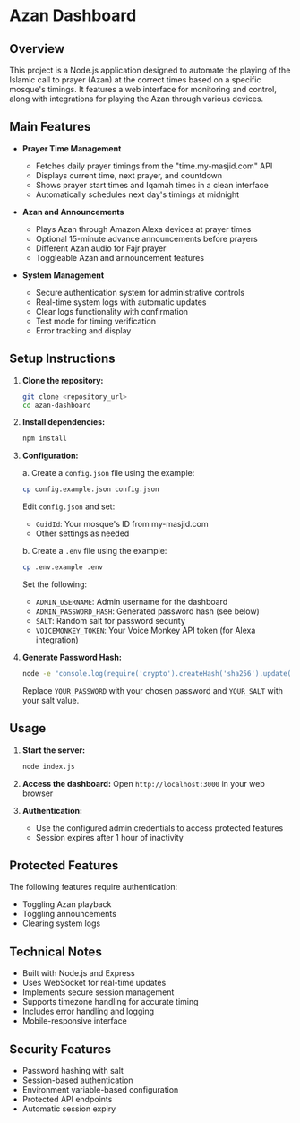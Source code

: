 # Azan Dashboard

## Overview

This project is a Node.js application designed to automate the playing of the Islamic call to prayer (Azan) at the correct times based on a specific mosque's timings. It features a web interface for monitoring and control, along with integrations for playing the Azan through various devices.

## Main Features

- **Prayer Time Management**
  - Fetches daily prayer timings from the "time.my-masjid.com" API
  - Displays current time, next prayer, and countdown
  - Shows prayer start times and Iqamah times in a clean interface
  - Automatically schedules next day's timings at midnight

- **Azan and Announcements**
  - Plays Azan through Amazon Alexa devices at prayer times
  - Optional 15-minute advance announcements before prayers
  - Different Azan audio for Fajr prayer
  - Toggleable Azan and announcement features

- **System Management**
  - Secure authentication system for administrative controls
  - Real-time system logs with automatic updates
  - Clear logs functionality with confirmation
  - Test mode for timing verification
  - Error tracking and display

## Setup Instructions

1. **Clone the repository:**
   ```bash
   git clone <repository_url>
   cd azan-dashboard
   ```

2. **Install dependencies:**
   ```bash
   npm install
   ```

3. **Configuration:**

   a. Create a `config.json` file using the example:
   ```bash
   cp config.example.json config.json
   ```
   Edit `config.json` and set:
   - `GuidId`: Your mosque's ID from my-masjid.com
   - Other settings as needed

   b. Create a `.env` file using the example:
   ```bash
   cp .env.example .env
   ```
   Set the following:
   - `ADMIN_USERNAME`: Admin username for the dashboard
   - `ADMIN_PASSWORD_HASH`: Generated password hash (see below)
   - `SALT`: Random salt for password security
   - `VOICEMONKEY_TOKEN`: Your Voice Monkey API token (for Alexa integration)

4. **Generate Password Hash:**
   ```bash
   node -e "console.log(require('crypto').createHash('sha256').update('YOUR_PASSWORD' + 'YOUR_SALT').digest('hex'))"
   ```
   Replace `YOUR_PASSWORD` with your chosen password and `YOUR_SALT` with your salt value.

## Usage

1. **Start the server:**
   ```bash
   node index.js
   ```

2. **Access the dashboard:**
   Open `http://localhost:3000` in your web browser

3. **Authentication:**
   - Use the configured admin credentials to access protected features
   - Session expires after 1 hour of inactivity

## Protected Features

The following features require authentication:
- Toggling Azan playback
- Toggling announcements
- Clearing system logs

## Technical Notes

- Built with Node.js and Express
- Uses WebSocket for real-time updates
- Implements secure session management
- Supports timezone handling for accurate timing
- Includes error handling and logging
- Mobile-responsive interface

## Security Features

- Password hashing with salt
- Session-based authentication
- Environment variable-based configuration
- Protected API endpoints
- Automatic session expiry